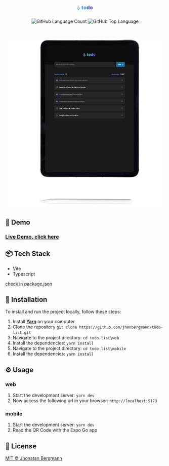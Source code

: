 <h1 align="center">
  <img src="docs/assets/logo-img.png" width="50" alt="logo" >
</h1>

<p align="center">
  <img alt="GitHub Language Count" src="https://img.shields.io/github/languages/count/jhonbergmann/todo-list" />
  <img alt="GitHub Top Language" src="https://img.shields.io/github/languages/top/jhonbergmann/todo-list" />
</p>

<br>

<p align="center">
  <img src="docs/assets/illustration.png" alt="illustration" >
</p>

## 🔺 Demo
### [Live Demo, click here](https://todo-list-jhonatan-bergmann.vercel.app/)

## 📦 Tech Stack

- Vite
- Typescript

[check in package.json](/package.json)

## 🔩 Installation

To install and run the project locally, follow these steps:

1. Install [**Yarn**](https://yarnpkg.com/) on your computer
1. Clone the repository `git clone https://github.com/jhonbergmann/todo-list.git`
1. Navigate to the project directory: `cd todo-list\web`
1. Install the dependencies: `yarn install`
1. Navigate to the project directory: `cd todo-list\mobile`
1. Install the dependencies: `yarn install`

## ⚙️ Usage

### web

1. Start the development server: `yarn dev`
1. Now access the following url in your browser: `http://localhost:5173`

### mobile

1. Start the development server: `yarn dev`
1. Read the QR Code with the Expo Go app

## 📝 License

[MIT © Jhonatan Bergmann](https://github.com/jhonbergmann/todo-list/blob/main/LICENSE)
